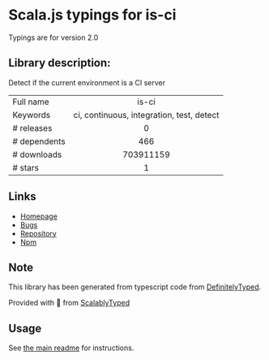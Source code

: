 
# Scala.js typings for is-ci

Typings are for version 2.0

## Library description:
Detect if the current environment is a CI server

|                    |                 |
| ------------------ | :-------------: |
| Full name          | is-ci |
| Keywords           | ci, continuous, integration, test, detect |
| # releases         | 0 |
| # dependents       | 466 |
| # downloads        | 703911159 |
| # stars            | 1 |

## Links
- [Homepage](https://github.com/watson/is-ci)
- [Bugs](https://github.com/watson/is-ci/issues)
- [Repository](https://github.com/watson/is-ci)
- [Npm](https://www.npmjs.com/package/is-ci)
    


## Note
This library has been generated from typescript code from [DefinitelyTyped](https://definitelytyped.org).

Provided with :purple_heart: from [ScalablyTyped](https://github.com/oyvindberg/ScalablyTyped)

## Usage
See [the main readme](../../readme.md) for instructions.


